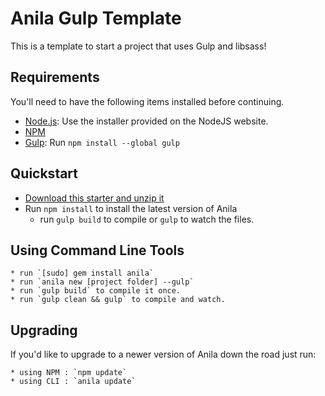 # Anila Gulp Template

This is a template to start a project that uses Gulp and libsass!

## Requirements

You'll need to have the following items installed before continuing.

  * [Node.js](http://nodejs.org): Use the installer provided on the NodeJS website.
  * [NPM](https://www.npmjs.com)
  * [Gulp](http://gulpjs.com/): Run `npm install --global gulp`

## Quickstart
  * [Download this starter and unzip it](https://github.com/bravocado/anila-gulp-template/archive/master.zip)
  * Run `npm install` to install the latest version of Anila
	* run `gulp build` to compile or `gulp` to watch the files.

## Using Command Line Tools
	* run `[sudo] gem install anila`
	* run `anila new [project folder] --gulp`
	* run `gulp build` to compile it once.
	* run `gulp clean && gulp` to compile and watch.
  

## Upgrading

If you'd like to upgrade to a newer version of Anila down the road just run:
	
	* using NPM : `npm update`
	* using CLI : `anila update`